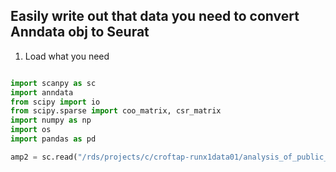 ## Easily write out that data you need to convert Anndata obj to Seurat


1. Load what you need

```python

import scanpy as sc
import anndata
from scipy import io
from scipy.sparse import coo_matrix, csr_matrix
import numpy as np
import os
import pandas as pd

amp2 = sc.read("/rds/projects/c/croftap-runx1data01/analysis_of_public_data_sets/AMP2_data/AMPII_annotated.h5ad")


```
